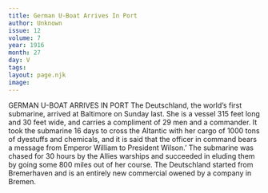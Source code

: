 ```yaml
---
title: German U-Boat Arrives In Port
author: Unknown
issue: 12
volume: 7
year: 1916
month: 27
day: V
tags:
layout: page.njk
image:
---
```

GERMAN U-BOAT ARRIVES IN PORT       The Deutschland, the world’s first submarine, arrived at Baltimore on Sunday last. She is a vessel 315 feet long and 30 feet wide, and carries a compliment of 29 men and a commander.       It took the submarine 16 days to cross the Altantic with her cargo of 1000 tons of dyestuffs and chemicals, and it is said that the officer in command bears a message from Emperor William to President Wilson.’       The submarine was chased for 30 hours by the Allies warships and succeeded in eluding them by going some 800 miles out of her course.       The Deutschland started from Bremerhaven and is an entirely new commercial owened by a company in Bremen.    


